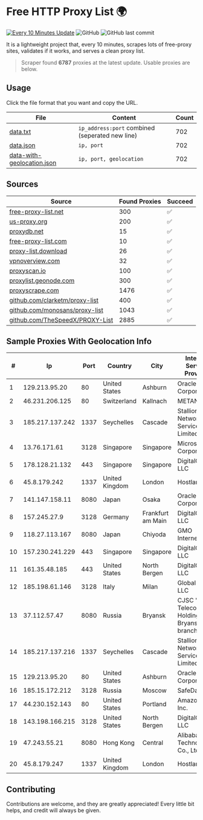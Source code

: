 
# Free HTTP Proxy List 🌍

[![Every 10 Minutes Update](https://github.com/mertguvencli/http-proxy-list/actions/workflows/main.yml/badge.svg?branch=main)](https://github.com/mertguvencli/http-proxy-list/actions/workflows/main.yml)
![GitHub](https://img.shields.io/github/license/mertguvencli/http-proxy-list)
![GitHub last commit](https://img.shields.io/github/last-commit/mertguvencli/http-proxy-list)

It is a lightweight project that, every 10 minutes, scrapes lots of free-proxy sites, validates if it works, and serves a clean proxy list.


> Scraper found **6787** proxies at the latest update. Usable proxies are below.

## Usage

Click the file format that you want and copy the URL.


|File|Content|Count|
|----|-------|-----|
|[data.txt](https://raw.githubusercontent.com/mertguvencli/http-proxy-list/main/proxy-list/data.txt)|`ip_address:port` combined (seperated new line)|702|
|[data.json](https://raw.githubusercontent.com/mertguvencli/http-proxy-list/main/proxy-list/data.json)|`ip, port`|702|
|[data-with-geolocation.json](https://raw.githubusercontent.com/mertguvencli/http-proxy-list/main/proxy-list/data-with-geolocation.json)|`ip, port, geolocation`|702|

## Sources

|Source|Found Proxies|Succeed|
|------|-------------|-------|
|[free-proxy-list.net](https://free-proxy-list.net)|300|✅|
|[us-proxy.org](https://www.us-proxy.org)|200|✅|
|[proxydb.net](http://proxydb.net)|15|✅|
|[free-proxy-list.com](https://free-proxy-list.com/?page=&port=&type%5B%5D=http&type%5B%5D=https&up_time=0&search=Search)|10|✅|
|[proxy-list.download](https://www.proxy-list.download/HTTP)|26|✅|
|[vpnoverview.com](https://vpnoverview.com/privacy/anonymous-browsing/free-proxy-servers)|32|✅|
|[proxyscan.io](https://www.proxyscan.io)|100|✅|
|[proxylist.geonode.com](https://proxylist.geonode.com/api/proxy-list?limit=300&page=1&sort_by=lastChecked&sort_type=desc&protocols=http,https)|300|✅|
|[proxyscrape.com](https://api.proxyscrape.com/v2/?request=displayproxies&protocol=http&timeout=10000&country=all&ssl=all&anonymity=all)|1476|✅|
|[github.com/clarketm/proxy-list](https://raw.githubusercontent.com/clarketm/proxy-list/master/proxy-list-raw.txt)|400|✅|
|[github.com/monosans/proxy-list](https://raw.githubusercontent.com/monosans/proxy-list/main/proxies/http.txt)|1043|✅|
|[github.com/TheSpeedX/PROXY-List](https://raw.githubusercontent.com/TheSpeedX/PROXY-List/master/http.txt)|2885|✅|


## Sample Proxies With Geolocation Info

|#|Ip|Port|Country|City|Internet Service Provider|
|-|--|----|-------|----|-------------------------|
|1|129.213.95.20|80|United States|Ashburn|Oracle Corporation|
|2|46.231.206.125|80|Switzerland|Kallnach|METANET AG|
|3|185.217.137.242|1337|Seychelles|Cascade|Stallion Network Services Limited|
|4|13.76.171.61|3128|Singapore|Singapore|Microsoft Corporation|
|5|178.128.21.132|443|Singapore|Singapore|DigitalOcean, LLC|
|6|45.8.179.242|1337|United Kingdom|London|Hostland LLC|
|7|141.147.158.11|8080|Japan|Osaka|Oracle Corporation|
|8|157.245.27.9|3128|Germany|Frankfurt am Main|DigitalOcean, LLC|
|9|118.27.113.167|8080|Japan|Chiyoda|GMO Internet, Inc.|
|10|157.230.241.229|443|Singapore|Singapore|DigitalOcean, LLC|
|11|161.35.48.185|443|United States|North Bergen|DigitalOcean, LLC|
|12|185.198.61.146|3128|Italy|Milan|Global Router LLC|
|13|37.112.57.47|8080|Russia|Bryansk|CJSC "ER-Telecom Holding" Bryansk branch|
|14|185.217.137.216|1337|Seychelles|Cascade|Stallion Network Services Limited|
|15|129.213.95.20|80|United States|Ashburn|Oracle Corporation|
|16|185.15.172.212|3128|Russia|Moscow|SafeData LLC|
|17|44.230.152.143|80|United States|Portland|Amazon.com, Inc.|
|18|143.198.166.215|3128|United States|North Bergen|DigitalOcean, LLC|
|19|47.243.55.21|8080|Hong Kong|Central|Alibaba (US) Technology Co., Ltd.|
|20|45.8.179.247|1337|United Kingdom|London|Hostland LLC|



## Contributing

Contributions are welcome, and they are greatly appreciated! Every
little bit helps, and credit will always be given.

